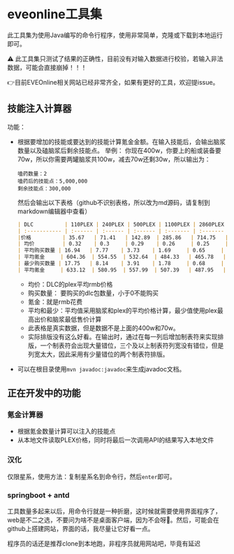 # eveonline工具集

此工具集为使用Java编写的命令行程序，使用非常简单，克隆或下载到本地运行即可。

:warning: 此工具集只测试了结果的正确性，目前没有对输入数据进行校验，若输入非法数据，可能会直接崩掉！！！

:point_right:目前EVEOnline相关网站已经非常齐全，如果有更好的工具，欢迎提issue。

## 技能注入计算器

功能：

- 根据要增加的技能或要达到的技能计算氪金金额。在输入技能后，会输出脑浆数量以及磕脑浆后剩余技能点。
  举例：
  你现在400w，你要上的船或装备要70w，所以你需要两罐脑浆共100w，减去70w还剩30w，所以输出为：
  ```
  嗑药数量：2
  嗑药后的技能点：5,000,000
  剩余技能点：300,000
  ```
  然后会输出以下表格（github不识别表格，所以改为md源码，请复制到markdown编辑器中查看）
  ```md
  | DLC          | 110PLEX | 240PLEX | 500PLEX | 1100PLEX | 2860PLEX | 7430PLEX | 15400PLEX |
  | :----------- | :------ | :------ | :------ | :------- | :------- | :------- | :-------- |
  |价格          | 35.67   | 71.41   | 142.89  | 285.86   | 714.75   | 1,786.99 | 3,574.06  |
  | 均价         | 0.32    | 0.3     | 0.29    | 0.26     | 0.25     | 0.24     | 0.23      |
  | 平均购买数量 | 16.94   | 7.77    | 3.73    | 1.69     | 0.65     | 0.25     | 0.12      |
  | 平均氪金     | 604.36  | 554.55  | 532.64  | 484.33   | 465.78   | 448.25   | 432.54    |
  | 最少购买数量 | 17.75   | 8.14    | 3.91    | 1.78     | 0.68     | 0.26     | 0.13      |
  | 平均氪金     | 633.12  | 580.95  | 557.99  | 507.39   | 487.95   | 469.59   | 453.13    |
  ```
  
  - 均价：DLC的plex平均rmb价格
  - 购买数量： 要购买的dlc包数量，小于0不能购买
  - 氪金：就是rmb花费
  - 平均和最少：平均值采用脑浆和plex的平均价格计算，最少值使用plex最高出价和脑浆最低售价计算
  - 此表格是真实数据，但是数据不是上面的400w和70w。
  - 实际排版没有这么好看。在输出时，通过在每一列后增加制表符来实现排版，一个制表符会出现大量错位，三个及以上制表符列宽没有错位，但是列宽太大，因此采用有少量错位的两个制表符排版。

- 可以在根目录使用`mvn javadoc:javadoc`来生成javadoc文档。

## 正在开发中的功能

### 氪金计算器

- 根据氪金数量计算可以注入的技能点
- 从本地文件读取PLEX价格，同时将最后一次调用API的结果写入本地文件

### 汉化

仅限星系，使用方法：复制星系名到命令行，然后`enter`即可。

### springboot + antd

工具数量多起来以后，用命令行就是一种折磨，这时候就需要使用界面程序了，web是不二之选，不要问为啥不是桌面客户端，因为不会呀🤣。然后，可能会在github上搭建网站，界面的话，我尽量让它好看一点。

程序员的话还是推荐clone到本地跑，非程序员就用网站吧，毕竟有延迟